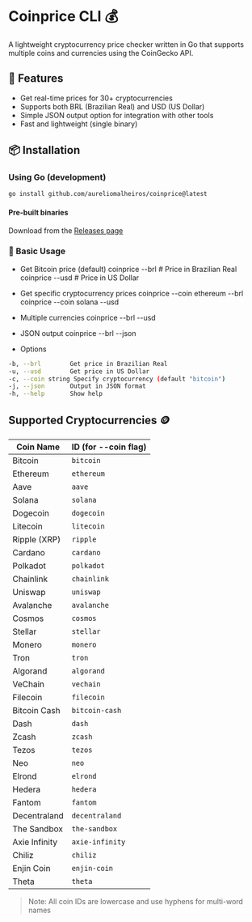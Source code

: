 # Coinprice CLI 💰

A lightweight cryptocurrency price checker written in Go that supports multiple coins and currencies using the CoinGecko API.

## 🌟 Features

- Get real-time prices for 30+ cryptocurrencies
- Supports both BRL (Brazilian Real) and USD (US Dollar)
- Simple JSON output option for integration with other tools
- Fast and lightweight (single binary)

## 📦 Installation

### Using Go (development)

```bash
go install github.com/aureliomalheiros/coinprice@latest
```

#### Pre-built binaries

Download from the [Releases page](https://github.com/aureliomalheiros/coinprice/releases)

### 🚀 Basic Usage

- Get Bitcoin price (default)
coinprice --brl       # Price in Brazilian Real
coinprice --usd       # Price in US Dollar

- Get specific cryptocurrency prices
coinprice --coin ethereum --brl
coinprice --coin solana --usd

- Multiple currencies
coinprice --brl --usd

- JSON output
coinprice --brl --json

- Options

```bash
-b, --brl        Get price in Brazilian Real
-u, --usd        Get price in US Dollar
-c, --coin string Specify cryptocurrency (default "bitcoin")
-j, --json       Output in JSON format
-h, --help       Show help
```

## Supported Cryptocurrencies 🪙

| Coin Name          | ID (for --coin flag)  |
|--------------------|-----------------------|
| Bitcoin            | `bitcoin`            |
| Ethereum           | `ethereum`           |
| Aave               | `aave`               |
| Solana             | `solana`             |
| Dogecoin           | `dogecoin`           |
| Litecoin           | `litecoin`           |
| Ripple (XRP)       | `ripple`             |
| Cardano            | `cardano`            |
| Polkadot           | `polkadot`           |
| Chainlink          | `chainlink`          |
| Uniswap            | `uniswap`            |
| Avalanche          | `avalanche`          |
| Cosmos             | `cosmos`             |
| Stellar            | `stellar`            |
| Monero             | `monero`             |
| Tron               | `tron`               |
| Algorand           | `algorand`           |
| VeChain            | `vechain`            |
| Filecoin           | `filecoin`           |
| Bitcoin Cash       | `bitcoin-cash`       |
| Dash               | `dash`               |
| Zcash              | `zcash`              |
| Tezos              | `tezos`              |
| Neo                | `neo`                |
| Elrond             | `elrond`             |
| Hedera             | `hedera`             |
| Fantom             | `fantom`             |
| Decentraland       | `decentraland`       |
| The Sandbox        | `the-sandbox`        |
| Axie Infinity      | `axie-infinity`      |
| Chiliz             | `chiliz`             |
| Enjin Coin         | `enjin-coin`         |
| Theta              | `theta`              |

> Note: All coin IDs are lowercase and use hyphens for multi-word names
